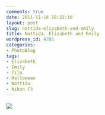 ```yaml
---
comments: true
date: 2011-11-16 18:22:10
layout: post
slug: nattida-elizabeth-and-emily
title: Nattida, Elizabeth and Emily
wordpress_id: 4785
categories:
- PhotoBlog
tags:
- Elizabeth
- Emily
- film
- Halloween
- Nattida
- Nikon F3
---
```


![](http://ryanfitzer.com/main/wp-content/uploads/2011/11/nattida-elizabeth-emily.jpg)
